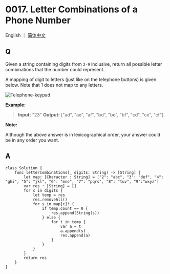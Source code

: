 # 0017. Letter Combinations of a Phone Number

English ｜ [简体中文](./README-zh_CN.md)



## Q

Given a string containing digits from `2-9` inclusive, return all possible letter combinations that the number could represent.

A mapping of digit to letters (just like on the telephone buttons) is given below. Note that 1 does not map to any letters.

![Telephone-keypad](http://upload.wikimedia.org/wikipedia/commons/thumb/7/73/Telephone-keypad2.svg/200px-Telephone-keypad2.svg.png)

**Example:**

>**Input:** "23"
>**Output:** ["ad", "ae", "af", "bd", "be", "bf", "cd", "ce", "cf"].

**Note:**

Although the above answer is in lexicographical order, your answer could be in any order you want.



## A

```
class Solution {
    func letterCombinations(_ digits: String) -> [String] {
        let map: [Character : String] = ["2": "abc", "3": "def", "4": "ghi", "5": "jkl", "6": "mno", "7": "pqrs", "8": "tuv", "9":"wxyz"]
        var res : [String] = []
        for c in digits {
            let temp = res
            res.removeAll()
            for s in map[c]! {
                if temp.count == 0 {
                    res.append(String(s))
                } else {
                    for t in temp {
                        var a = t
                        a.append(s)
                        res.append(a)
                    }
                }
            }
        }
        return res
    }
}
```

